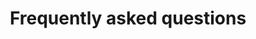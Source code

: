 ---
title: Frequently asked questions
excerpt: ''
deprecated: false
hidden: true
metadata:
  title: ''
  description: ''
  robots: index
next:
  description: ''
  pages:
    - type: basic
      slug: platform
      title: Platform
---